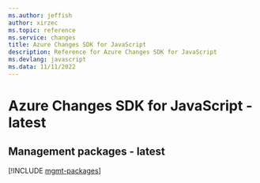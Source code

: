 ```yaml
---
ms.author: jeffish
author: xirzec
ms.topic: reference
ms.service: changes
title: Azure Changes SDK for JavaScript
description: Reference for Azure Changes SDK for JavaScript
ms.devlang: javascript
ms.data: 11/11/2022
---
```

# Azure Changes SDK for JavaScript - latest

## Management packages - latest
[!INCLUDE [mgmt-packages](changes-mgmt-index.md)]